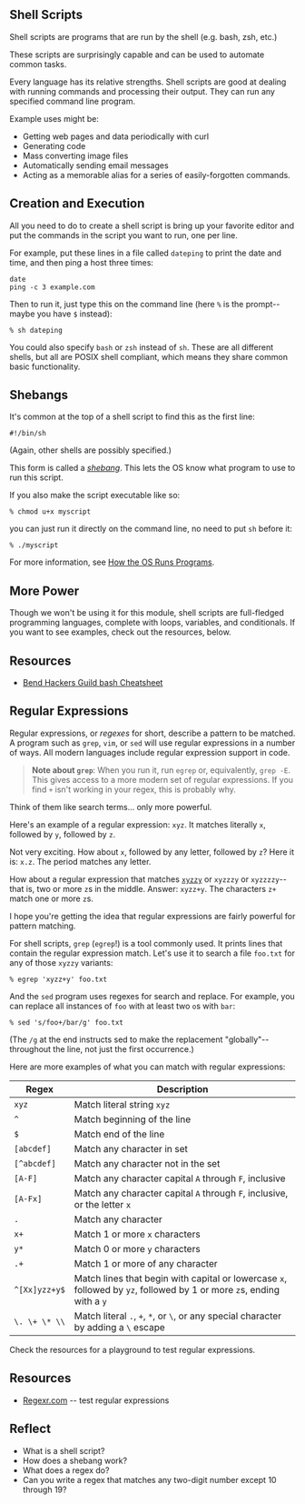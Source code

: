 <!-- Exploration 1.2: Shell Scripts and Regular Expressions -->

## Shell Scripts

Shell scripts are programs that are run by the shell (e.g. bash, zsh,
etc.)

These scripts are surprisingly capable and can be used to automate
common tasks.

Every language has its relative strengths. Shell scripts are good at
dealing with running commands and processing their output. They can run
any specified command line program.

Example uses might be:

* Getting web pages and data periodically with curl
* Generating code
* Mass converting image files
* Automatically sending email messages
* Acting as a memorable alias for a series of easily-forgotten commands.

## Creation and Execution

All you need to do to create a shell script is bring up your favorite
editor and put the commands in the script you want to run, one per line.

For example, put these lines in a file called `dateping` to print the
date and time, and then ping a host three times:

```
date
ping -c 3 example.com
```

Then to run it, just type this on the command line (here `%` is the
prompt--maybe you have `$` instead):

```
% sh dateping
```

You could also specify `bash` or `zsh` instead of `sh`. These are all
different shells, but all are POSIX shell compliant, which means they
share common basic functionality.

## Shebangs

It's common at the top of a shell script to find this as the first line:

```
#!/bin/sh
```

(Again, other shells are possibly specified.)

This form is called a
[_shebang_](https://en.wikipedia.org/wiki/Shebang_(Unix)). This lets the
OS know what program to use to run this script.

If you also make the script executable like so:

```
% chmod u+x myscript
```

you can just run it directly on the command line, no need to put `sh`
before it:

```
% ./myscript
```

For more information, see [How the OS Runs Programs]().

## More Power

Though we won't be using it for this module, shell scripts are
full-fledged programming languages, complete with loops, variables, and
conditionals. If you want to see examples, check out the resources,
below.

## Resources

* [Bend Hackers Guild bash
  Cheatsheet](https://docs.google.com/document/d/12lT81cndJz25MFEYUY6O5xEnY5tBqJpCU4rMERbMq9Q/edit?usp=sharing)

## Regular Expressions

Regular expressions, or _regexes_ for short, describe a pattern to be
matched. A program such as `grep`, `vim`, or `sed` will use regular
expressions in a number of ways. All modern languages include regular
expression support in code.

> **Note about `grep`**: When you run it, run `egrep` or, equivalently,
> `grep -E`. This gives access to a more modern set of regular
> expressions. If you find `+` isn't working in your regex, this is
> probably why.

Think of them like search terms... only more powerful.

Here's an example of a regular expression: `xyz`. It matches literally
`x`, followed by `y`, followed by `z`.

Not very exciting. How about `x`, followed by any letter, followed by
`z`? Here it is: `x.z`. The period matches any letter.

How about a regular expression that matches
[`xyzzy`](https://en.wikipedia.org/wiki/Xyzzy_(computing)) or `xyzzzy`
or `xyzzzzy`--that is, two or more `z`s in the middle. Answer: `xyzz+y`.
The characters `z+` match one or more `z`s.

I hope you're getting the idea that regular expressions are fairly
powerful for pattern matching.

For shell scripts, `grep` (`egrep`!) is a tool commonly used. It prints
lines that contain the regular expression match. Let's use it to search
a file `foo.txt` for any of those `xyzzy` variants:

```
% egrep 'xyzz+y' foo.txt
```

And the `sed` program uses regexes for search and replace. For example,
you can replace all instances of `foo` with at least two `o`s with
`bar`:

```
% sed 's/foo+/bar/g' foo.txt
```

(The `/g` at the end instructs sed to make the replacement
"globally"--throughout the line, not just the first occurrence.)

Here are more examples of what you can match with regular expressions:

<!-- caption: Regular Expressions -->
|Regex|Description|
|-|-|
|`xyz`|Match literal string `xyz`|
|`^`|Match beginning of the line|
|`$`|Match end of the line|
|`[abcdef]`|Match any character in set|
|`[^abcdef]`|Match any character not in the set|
|`[A-F]`|Match any character capital `A` through `F`, inclusive|
|`[A-Fx]`|Match any character capital `A` through `F`, inclusive, or the letter `x`|
|`.`|Match any character|
|`x+`|Match 1 or more `x` characters|
|`y*`|Match 0 or more `y` characters|
|`.+`|Match 1 or more of any character|
|`^[Xx]yzz+y$`|Match lines that begin with capital or lowercase `x`, followed by `yz`, followed by 1 or more `z`s, ending with a `y`|
|`\. \+ \* \\`|Match literal `.`, `+`, `*`, or `\`, or any special character by adding a `\` escape|

Check the resources for a playground to test regular expressions.

## Resources

* [Regexr.com](https://regexr.com/) -- test regular expressions

## Reflect

* What is a shell script?
* How does a shebang work?
* What does a regex do?
* Can you write a regex that matches any two-digit number except 10 through 19?
